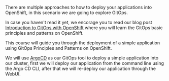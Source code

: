 There are multiple approaches to how to deploy your applications into OpenShift, in this scenario we are going to explore GitOps.

In case you haven't read it yet, we encorage you to read our blog post [Introduction to GitOps with OpenShift](https://blog.openshift.com/introduction-to-gitops-with-openshift/) where you will learn
the GitOps basic principles and patterns on OpenShift.

This course will guide you through the deployment of a simple application using GitOps Principles and Patterns on OpenShift.

We will use [ArgoCD](https://argoproj.github.io/argo-cd/) as our GitOps tool to deploy a simple application into our cluster, first we will deploy our application from the command line using the Argo CD CLI, after that we will re-deploy our application through the WebUI.
